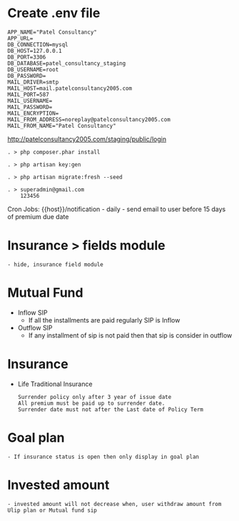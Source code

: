 # Create .env file
    APP_NAME="Patel Consultancy"
    APP_URL=
    DB_CONNECTION=mysql
    DB_HOST=127.0.0.1
    DB_PORT=3306
    DB_DATABASE=patel_consultancy_staging
    DB_USERNAME=root
    DB_PASSWORD=
    MAIL_DRIVER=smtp
    MAIL_HOST=mail.patelconsultancy2005.com
    MAIL_PORT=587
    MAIL_USERNAME=
    MAIL_PASSWORD=
    MAIL_ENCRYPTION=
    MAIL_FROM_ADDRESS=noreplay@patelconsultancy2005.com
    MAIL_FROM_NAME="Patel Consultancy"


http://patelconsultancy2005.com/staging/public/login

    . > php composer.phar install

    . > php artisan key:gen

    . > php artisan migrate:fresh --seed

    . > superadmin@gmail.com
        123456


Cron Jobs:
    {{host}}/notification
        - daily - send email to user before 15 days of premium due date

# Insurance > fields module
    - hide, insurance field module


# Mutual Fund
- Inflow SIP
    - If all the installments are paid regularly SIP is Inflow
- Outflow SIP
    - If any installment of sip is not paid then that sip is consider in outflow

# Insurance

- Life Traditional Insurance
    ```
    Surrender policy only after 3 year of issue date
    All premium must be paid up to surrender date.
    Surrender date must not after the Last date of Policy Term
    ```
# Goal plan
    - If insurance status is open then only display in goal plan

# Invested amount
    - invested amount will not decrease when, user withdraw amount from Ulip plan or Mutual fund sip